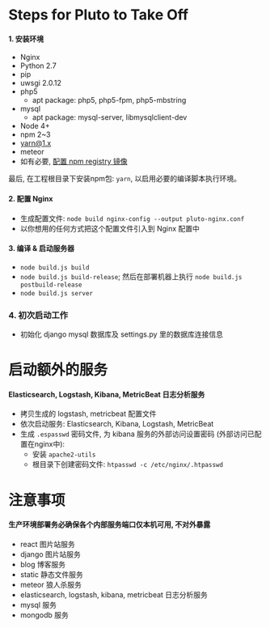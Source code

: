 # Steps for Pluto to Take Off

#### 1. 安装环境

- Nginx
- Python 2.7
- pip
- uwsgi 2.0.12
- php5
  - apt package: php5, php5-fpm, php5-mbstring
- mysql
  - apt package: mysql-server, libmysqlclient-dev
- Node 4+
- npm 2~3
- yarn@1.x
- meteor
- 如有必要, [配置 npm registry 镜像](https://github.com/adventure-yunfei/easy-git-npm-tools.git)

最后, 在工程根目录下安装npm包: `yarn`, 以启用必要的编译脚本执行环境。

#### 2. 配置 Nginx

- 生成配置文件: `node build nginx-config --output pluto-nginx.conf`
- 以你想用的任何方式把这个配置文件引入到 Nginx 配置中

#### 3. 编译 & 启动服务器

- `node build.js build`
- `node build.js build-release`; 然后在部署机器上执行 `node build.js postbuild-release`
- `node build.js server`

### 4. 初次启动工作

- 初始化 django mysql 数据库及 settings.py 里的数据库连接信息

# 启动额外的服务

#### Elasticsearch, Logstash, Kibana, MetricBeat 日志分析服务

- 拷贝生成的 logstash, metricbeat 配置文件
- 依次启动服务: Elasticsearch, Kibana, Logstash, MetricBeat
- 生成 `.espasswd` 密码文件, 为 kibana 服务的外部访问设置密码 (外部访问已配置在nginx中):
    - 安装 `apache2-utils`
    - 根目录下创建密码文件: `htpasswd -c /etc/nginx/.htpasswd`

# 注意事项

#### 生产环境部署务必确保各个内部服务端口仅本机可用, 不对外暴露

- react 图片站服务
- django 图片站服务
- blog 博客服务
- static 静态文件服务
- meteor 狼人杀服务
- elasticsearch, logstash, kibana, metricbeat 日志分析服务
- mysql 服务
- mongodb 服务
